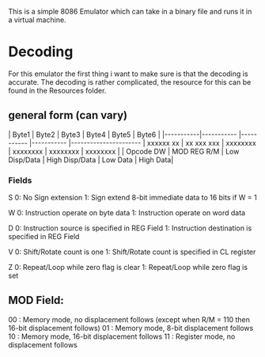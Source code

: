 This is a simple 8086 Emulator which can take in a binary file and runs it in a virtual machine.



# Decoding
For this emulator the first thing i want to make sure is that the decoding is accurate.
The decoding is rather complicated, the resource for this can be found in the Resources folder.

## general form (can vary)

| Byte1     | Byte2       | Byte3         | Byte4          | Byte5    | Byte6    |
|-----------|-----------  |-----------    |-----------     |----------------------
| xxxxxx xx | xx  xxx xxx | xxxxxxxx      | xxxxxxxx       | xxxxxxxx | xxxxxxxx |
| Opcode DW | MOD REG R/M | Low Disp/Data | High Disp/Data | Low Data | High Data|

### Fields
S 0: No Sign extension
1: Sign extend 8-bit immediate data to 16 bits if W = 1

W 0: Instruction operate on byte data
1: Instruction operate on word data

D 0: Instruction source is specified in REG Field
1: Instruction destination is specified in REG Field

V 0: Shift/Rotate count is one
1: Shift/Rotate count is specified in CL register

Z 0: Repeat/Loop while zero flag is clear
1: Repeat/Loop while zero flag is set


## MOD Field:
00 : Memory mode, no displacement follows (except when R/M = 110 then 16-bit displacement follows)
01 : Memory mode, 8-bit displacement follows
10 : Memory mode, 16-bit displacement follows
11 : Register mode, no displacement follows